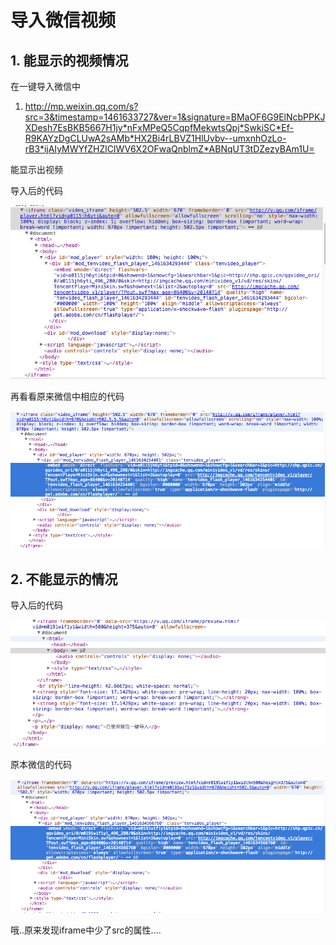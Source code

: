 # 导入微信视频

## 1. 能显示的视频情况

在一键导入微信中

1. <http://mp.weixin.qq.com/s?src=3&timestamp=1461633727&ver=1&signature=BMaOF6G9ElNcbPPKJXDesh7EsBKB5667H1jy*nFxMPeQ5CqpfMekwtsQpj*SwkiSC*Ef-R9KAYzDgCLUwA2sAMb*HX2Bi4rLBVZ1HlUvbv--umxnhOzLo-rB3*ijAIyMWYfZHZlCIWV6X2OFwaQnblmZ*ABNqUT3tDZezyBAm1U=>

能显示出视频

导入后的代码

![能显示视频](QQ20160426-0.png)

再看看原来微信中相应的代码

![微信中的url](QQ20160426-1.png)

## 2. 不能显示的情况

导入后的代码

![不能显示url的代码](QQ20160426-2.png)

原本微信的代码

![原微信url](QQ20160426-3.png)

哦..原来发现iframe中少了src的属性....